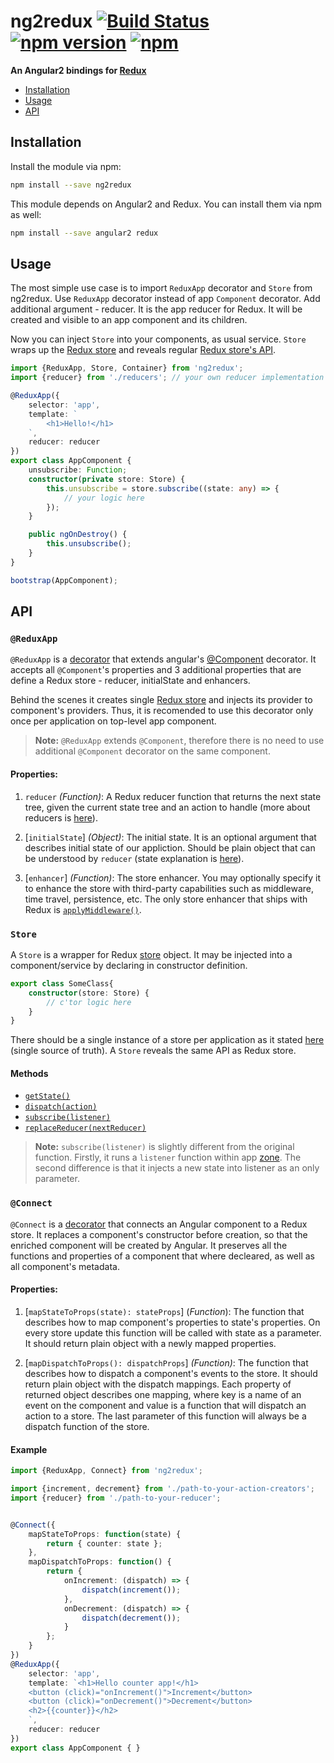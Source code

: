 # ng2redux [![Build Status](https://travis-ci.org/forforeach/ng2redux.svg?branch=master)](https://travis-ci.org/forforeach/ng2redux) [![npm version](https://img.shields.io/npm/v/ng2redux.svg)](https://www.npmjs.com/package/ng2redux) [![npm](https://img.shields.io/npm/dm/ng2redux.svg)](https://www.npmjs.com/package/ng2redux)
**An Angular2 bindings for [Redux](http://redux.js.org/)**


* [Installation](#installation)
* [Usage](#usage)
* [API](#api)


## Installation

Install the module via npm:
```sh
npm install --save ng2redux
```
This module depends on Angular2 and Redux. You can install them via npm as well:
```sh
npm install --save angular2 redux
```

## Usage

The most simple use case is to import `ReduxApp` decorator and `Store` from ng2redux.
Use `ReduxApp` decorator instead of app `Component` decorator. Add additional argument - reducer. It is the app reducer for Redux. It will be created and visible to an app component and its children.

Now you can inject `Store` into your components, as usual service. `Store` wraps up the [Redux store](http://redux.js.org/docs/basics/Store.html) and reveals regular [Redux store's API](http://redux.js.org/docs/api/Store.html).

```ts
import {ReduxApp, Store, Container} from 'ng2redux';
import {reducer} from './reducers'; // your own reducer implementation

@ReduxApp({
    selector: 'app',
    template: `
        <h1>Hello!</h1>
    `,
    reducer: reducer
})
export class AppComponent {
    unsubscribe: Function;
    constructor(private store: Store) {
        this.unsubscribe = store.subscribe((state: any) => {
            // your logic here
        });
    }

    public ngOnDestroy() {
        this.unsubscribe();
    }
}

bootstrap(AppComponent);
```


## API
### `@ReduxApp`

`@ReduxApp` is a [decorator](https://github.com/Microsoft/TypeScript-Handbook/blob/master/pages/Decorators.md) that extends angular's [@Component](https://angular.io/docs/ts/latest/api/core/Component-decorator.html) decorator. It accepts all  `@Component`'s properties and 3 additional properties that are define a Redux store  - reducer, initialState and enhancers.

Behind the scenes it creates single [Redux store](http://redux.js.org/docs/basics/Store.html) and injects its provider to component's providers. Thus, it is recomended to use this decorator only once per application on top-level app component.

>**Note:** `@ReduxApp` extends `@Component`, therefore there is no need to use additional `@Component` decorator on the same component.

#### Properties:

1. `reducer` *(Function)*: A Redux reducer function that returns the next state tree, given the current state tree and an action to handle (more about reducers is [here](http://redux.js.org/docs/basics/Reducers.html)).

2. [`initialState`] *(Object)*: The initial state. It is an optional argument that describes initial state of our appliction. Should be plain object that can be understood by `reducer` (state explanation is [here](http://redux.js.org/docs/Glossary.html#state)).

3. [`enhancer`] *(Function)*: The store enhancer. You may optionally specify it to enhance the store with third-party capabilities such as middleware, time travel, persistence, etc. The only store enhancer that ships with Redux is [`applyMiddleware()`](http://redux.js.org/docs/api/applyMiddleware.html).


### `Store`

A `Store` is a wrapper for Redux [store](http://redux.js.org/docs/basics/Store.html) object. It may be injected into a component/service by declaring in constructor definition.

```ts
export class SomeClass{
    constructor(store: Store) {
        // c'tor logic here
    }
}
```
There should be a single instance of a store per application as it stated [here](http://redux.js.org/docs/introduction/ThreePrinciples.html) (single source of truth).
A `Store` reveals the same API as Redux store.

#### Methods

- [`getState()`](http://redux.js.org/docs/api/Store.html#getState)
- [`dispatch(action)`](http://redux.js.org/docs/api/Store.html#dispatch)
- [`subscribe(listener)`](http://redux.js.org/docs/api/Store.html#subscribe)
- [`replaceReducer(nextReducer)`](http://redux.js.org/docs/api/Store.html#replaceReducer)

>**Note:** `subscribe(listener)` is slightly different from the original function. Firstly, it runs a `listener` function within app [zone](https://angular.io/docs/ts/latest/api/core/NgZone-class.html). The second difference is that it injects a new state into listener as an only parameter.


### `@Connect`

`@Connect` is a [decorator](https://github.com/Microsoft/TypeScript-Handbook/blob/master/pages/Decorators.md) that connects an Angular component to a Redux store. It replaces a component's constructor before creation, so that the enriched component will be created by Angular. It preserves all the functions and properties of a component that where decleared, as well as all component's metadata.

#### Properties:

1. [`mapStateToProps(state): stateProps`] (*Function*): The function that describes how to map component's properties to state's properties. On every store update this function will be called with state as a parameter. It should return plain object with a newly mapped properties.

2. [`mapDispatchToProps(): dispatchProps`] *(Function)*: The function that describes how to dispatch a component's events to the store. It should return plain object with the dispatch mappings. Each property of returned object describes one mapping, where key is a name of an event on the component and value is a function that will dispatch an action to a store. The last parameter of this function will always be a dispatch function of the store.

#### Example

```ts
import {ReduxApp, Connect} from 'ng2redux';

import {increment, decrement} from './path-to-your-action-creators';
import {reducer} from './path-to-your-reducer';


@Connect({
    mapStateToProps: function(state) {
        return { counter: state };
    },
    mapDispatchToProps: function() {
        return {
            onIncrement: (dispatch) => {
                dispatch(increment());
            },
            onDecrement: (dispatch) => {
                dispatch(decrement());
            }
        };
    }
})
@ReduxApp({
    selector: 'app',
    template: `<h1>Hello counter app!</h1>
    <button (click)="onIncrement()">Increment</button>
    <button (click)="onDecrement()">Decrement</button>
    <h2>{{counter}}</h2>
    `,
    reducer: reducer
})
export class AppComponent { }
```